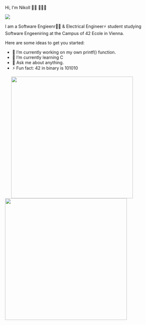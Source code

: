 Hi, I'm Nikoll  👋🏻 🧑🏻‍💻


<img src= "https://media-exp1.licdn.com/dms/image/D4D16AQENFYfzitZ4_g/profile-displaybackgroundimage-shrink_350_1400/0/1665241654995?e=1672876800&v=beta&t=jYtSVKTP43QRlCztOYiLnT6ALwj0wYm73sv4N2UzlCk">


I am a Software Engieenr👨‍💻 & Electrical Engineer⚡ student studying Software Engeeniring at the Campus of 42 Ecole in Vienna.

Here are some ideas to get you started:

- 🔭 I’m currently working on my own printf() function.
- 🌱 I’m currently learning C
- 💬 Ask me about anything.
- ⚡ Fun fact: 42 in binary is 101010


<a  href="https://www.instagram.com/nk.gjk/">
<img src="https://github.com/nixknameee/Website/blob/main/Grafiken/nk.gjk_qr.png?raw=true"
width="400" height="400" target="_blank" hspace="20">

</a>
<img src="https://github.com/nixknameee/Website/blob/main/Grafiken/LinkedIn.jpeg?raw=true" width="400" height="400"> 
